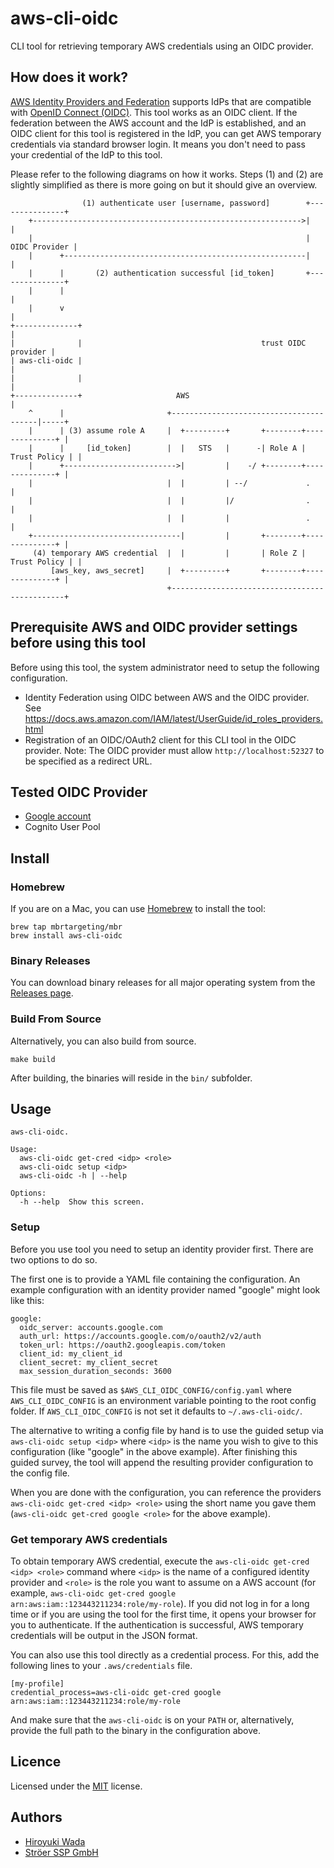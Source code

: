 # aws-cli-oidc

CLI tool for retrieving temporary AWS credentials using an OIDC provider.


## How does it work?

[AWS Identity Providers and Federation](https://docs.aws.amazon.com/IAM/latest/UserGuide/id_roles_providers.html)
supports IdPs that are compatible with [OpenID Connect (OIDC)](http://openid.net/connect/). This tool works as an OIDC
client. If the federation between the AWS account and the IdP is established, and an OIDC client for this tool is
registered in the IdP, you can get AWS temporary credentials via standard browser login. It means you don't need to pass
your credential of the IdP to this tool.

Please refer to the following diagrams on how it works.
Steps (1) and (2) are slightly simplified as there is more going on but it should give an overview.

```
                (1) authenticate user [username, password]        +---------------+
    +------------------------------------------------------------>|               |
    |                                                             | OIDC Provider |
    |      +------------------------------------------------------|               |
    |      |       (2) authentication successful [id_token]       +---------------+
    |      |                                                                |
    |      v                                                                |
+--------------+                                                            |
|              |                                        trust OIDC provider |
| aws-cli-oidc |                                                            |
|              |                                                            |
+--------------+                     AWS                                    |
    ^      |                       +----------------------------------------|-----+
    |      | (3) assume role A     |  +---------+       +--------+--------------+ |
    |      |     [id_token]        |  |   STS   |      -| Role A | Trust Policy | |
    |      +------------------------->|         |    -/ +--------+--------------+ |
    |                              |  |         | --/             .               |
    |                              |  |         |/                .               |
    |                              |  |         |                 .               |
    +---------------------------------|         |       +--------+--------------+ |
     (4) temporary AWS credential  |  |         |       | Role Z | Trust Policy | |
         [aws_key, aws_secret]     |  +---------+       +--------+--------------+ |
                                   +----------------------------------------------+
```

## Prerequisite AWS and OIDC provider settings before using this tool

Before using this tool, the system administrator need to setup the following configuration.

- Identity Federation using OIDC between AWS and the OIDC provider.
  See https://docs.aws.amazon.com/IAM/latest/UserGuide/id_roles_providers.html
- Registration of an OIDC/OAuth2 client for this CLI tool in the OIDC provider.
  Note: The OIDC provider must allow `http://localhost:52327` to be specified as a redirect URL.

## Tested OIDC Provider

- [Google account](https://accounts.google.com/.well-known/openid-configuration)
- Cognito User Pool

## Install

### Homebrew

If you are on a Mac, you can use [Homebrew](https://brew.sh) to install the tool:
```shell script
brew tap mbrtargeting/mbr
brew install aws-cli-oidc
```

### Binary Releases
You can download binary releases for all major operating system from the [Releases page](https://github.com/mbrtargeting/aws-cli-oidc/releases).

### Build From Source
Alternatively, you can also build from source.
```shell script
make build
```
After building, the binaries will reside in the `bin/` subfolder.

## Usage

```
aws-cli-oidc.

Usage:
  aws-cli-oidc get-cred <idp> <role>
  aws-cli-oidc setup <idp>
  aws-cli-oidc -h | --help

Options:
  -h --help  Show this screen.
```

### Setup

Before you use tool you need to setup an identity provider first.
There are two options to do so.

The first one is to provide a YAML file containing the configuration.
An example configuration with an identity provider named "google" might look like this:
```
google:
  oidc_server: accounts.google.com
  auth_url: https://accounts.google.com/o/oauth2/v2/auth
  token_url: https://oauth2.googleapis.com/token
  client_id: my_client_id
  client_secret: my_client_secret
  max_session_duration_seconds: 3600
```
This file must be saved as `$AWS_CLI_OIDC_CONFIG/config.yaml` where `AWS_CLI_OIDC_CONFIG` is an environment variable
pointing to the root config folder.
If `AWS_CLI_OIDC_CONFIG` is not set it defaults to `~/.aws-cli-oidc/`.

The alternative to writing a config file by hand is to use the guided setup via `aws-cli-oidc setup <idp>`
where `<idp>` is the name you wish to give to this configuration (like "google" in the above example).
After finishing this guided survey, the tool will append the resulting provider configuration to the
config file.

When you are done with the configuration, you can reference the providers `aws-cli-oidc get-cred <idp> <role>` using
the short name you gave them (`aws-cli-oidc get-cred google <role>` for the above example).

### Get temporary AWS credentials

To obtain temporary AWS credential, execute the `aws-cli-oidc get-cred <idp> <role>` command where `<idp>` is the name
of a configured identity provider and `<role>` is the role you want to assume on a AWS account
(for example, `aws-cli-oidc get-cred google arn:aws:iam::123443211234:role/my-role`).
If you did not log in for a long time or if you are using the tool for the first time, it opens your browser for you to authenticate.
If the authentication is successful, AWS temporary credentials will be output in the JSON format.

You can also use this tool directly as a credential process.
For this, add the following lines to your `.aws/credentials` file.
```
[my-profile]
credential_process=aws-cli-oidc get-cred google arn:aws:iam::123443211234:role/my-role
```
And make sure that the `aws-cli-oidc` is on your `PATH` or, alternatively, provide the full path to the binary in the
configuration above.


## Licence

Licensed under the [MIT](/LICENSE) license.


## Authors

- [Hiroyuki Wada](https://github.com/wadahiro)
- [Ströer SSP GmbH](https://www.stroeer.de/konvergenz-konzepte/daten-technologien/stroeer-ssp.html)
